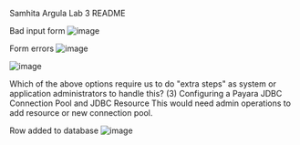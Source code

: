 Samhita Argula Lab 3 README

Bad input form
![image](https://github.com/user-attachments/assets/5f9f686e-73c5-44d4-8691-9086438ad233)

Form errors
![image](https://github.com/user-attachments/assets/ed3609f3-8137-4ad9-8c49-2308f700e2b4)

![image](https://github.com/user-attachments/assets/051e11da-676b-487e-bff1-6d9ca6431a62)

Which of the above options require us to do "extra steps" as system or application administrators to handle this?
(3) Configuring a Payara JDBC Connection Pool and JDBC Resource
This would need admin operations to add resource or new connection pool.

Row added to database
![image](https://github.com/user-attachments/assets/838b6336-61ff-41a6-88f7-12231686f0c1)
